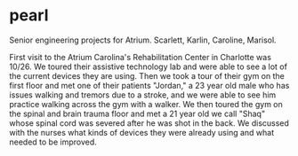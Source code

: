 # pearl
Senior engineering projects for Atrium. Scarlett, Karlin, Caroline, Marisol. 

First visit to the Atrium Carolina's Rehabilitation Center in Charlotte was 10/26. 
  We toured their assistive technology lab and were able to see a lot of the current devices they are using. Then we took a tour of their gym on the first floor and met one of their patients "Jordan," a 23 year old male who has issues walking and tremors due to a stroke, and we were able to see him practice walking across the gym with a walker. We then toured the gym on the spinal and brain trauma floor and met a 21 year old we call "Shaq" whose spinal cord was severed after he was shot in the back. We discussed with the nurses what kinds of devices they were already using and what needed to be improved. 

